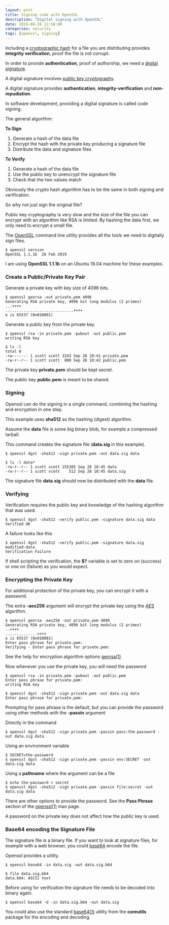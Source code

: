 ```yaml
---
layout: post
title: Signing code with OpenSSL
description: "Digital signing with OpenSSL"
date: 2019-09-28 13:50:00
categories: security
tags: [openssl, signing]
---
```


Including a [cryptographic hash][crypto-hash] for a file you are distributing provides **integrity verification**, proof the file is not corrupt.

In order to provide **authentication**, proof of authorship, we need a [digital signature][digital-sig].

A digital signature involves [public key cryptography][pub-key-crypto].

A digital signature provides **authentication**, **integrity-verification** and **non-repudiation**.

In software development, providing a digital signature is called code signing.

The general algorithm:

**To Sign**

1. Generate a hash of the data file
2. Encrypt the hash with the private key producing a signature file
3. Distribute the data and signature files

**To Verify**

1. Generate a hash of the data file
2. Use the public key to unencrypt the signature file 
3. Check that the two values match

Obviously the crypto hash algorithm has to be the same in both signing and verification.

So why not just sign the original file? 

Public key cryptography is very slow and the size of the file you can encrypt with an algorithm like RSA is limited. By hashing the data first, we only need to encrypt a small file.

The [OpenSSL][openssl] command line utility provides all the tools we need to digitally sign files.

    $ openssl version
    OpenSSL 1.1.1b  26 Feb 2019

I am using **OpenSSL 1.1.1b** on an Ubuntu 19.04 machine for these examples.

### Create a Public/Private Key Pair

Generate a private key with key size of 4096 bits.

    $ openssl genrsa -out private.pem 4096
    Generating RSA private key, 4096 bit long modulus (2 primes)
    ...++++
    ..............................++++
    e is 65537 (0x010001)

Generate a public key from the private key.

    $ openssl rsa -in private.pem -pubout -out public.pem
    writing RSA key

    $ ls -l
    total 8
    -rw------- 1 scott scott 3243 Sep 28 10:41 private.pem
    -rw-r--r-- 1 scott scott  800 Sep 28 10:42 public.pem

The private key **private.pem** should be kept secret.

The public key **public.pem** is meant to be shared.

### Signing

Openssl can do the signing in a single command, combining the hashing and encryption in one step.

This example uses **sha512** as the hashing (digest) algorithm. 

Assume the **data** file is some big binary blob, for example a compressed tarball.

This command creates the signature file (**data.sig** in this example).

    $ openssl dgst -sha512 -sign private.pem -out data.sig data

    $ ls -l data*
    -rw-r--r-- 1 scott scott 155385 Sep 28 10:45 data
    -rw-r--r-- 1 scott scott    512 Sep 28 10:45 data.sig

The signature file **data.sig** should now be distributed with the **data** file.

### Verifying

Verification requires the public key and knowledge of the hashing algorithm that was used.

    $ openssl dgst -sha512 -verify public.pem -signature data.sig data
    Verified OK

A failure looks like this

    $ openssl dgst -sha512 -verify public.pem -signature data.sig modified-data
    Verification Failure


If shell scripting the verification, the **$?** variable is set to zero on (success) or one on (failure) as you would expect.

### Encrypting the Private Key

For additional protection of the private key, you can encrypt it with a password.

The extra **-aes256** argument will encrypt the private key using the [AES][aes] algorithm.

    $ openssl genrsa -aes256 -out private.pem 4096
    Generating RSA private key, 4096 bit long modulus (2 primes)
    ..++++
    ..............++++
    e is 65537 (0x010001)
    Enter pass phrase for private.pem:
    Verifying - Enter pass phrase for private.pem:

See the help for encryption algorithm options [genrsa(1)][genrsa]
 
Now whenever you use the private key, you will need the password

    $ openssl rsa -in private.pem -pubout -out public.pem
    Enter pass phrase for private.pem:
    writing RSA key

    $ openssl dgst -sha512 -sign private.pem -out data.sig data
    Enter pass phrase for private.pem:

Prompting for pass phrase is the default, but you can provide the password using other methods with the **-passin** argument

Directly in the command

    $ openssl dgst -sha512 -sign private.pem -passin pass:the-password -out data.sig data

Using an environment variable

    $ SECRET=the-password
    $ openssl dgst -sha512 -sign private.pem -passin env:SECRET -out data.sig data

Using a **pathname** where the argument can be a file 

    $ echo the-password > secret 
    $ openssl dgst -sha512 -sign private.pem -passin file:secret -out data.sig data

There are other options to provide the password. See the **Pass Phrase** section of the [openssl(1)][openssl-man] man page.


A password on the private key does not affect how the public key is used.

### Base64 encoding the Signature File

The signature file is a binary file. If you want to look at signature files, for example with a web browser, you could [base64][base64] encode the file. 

Openssl provides a utility.

    $ openssl base64 -in data.sig -out data.sig.b64

    $ file data.sig.b64
    data.b64: ASCII text

Before using for verification the signature file needs to be decoded into binary again.

    $ openssl base64 -d -in data.sig.b64 -out data.sig

You could also use the standard [base64(1)][base64-man] utility from the **coreutils** package for the encoding and decoding. 

[crypto-hash]: https://en.wikipedia.org/wiki/Cryptographic_hash_function
[digital-sig]: https://en.wikipedia.org/wiki/Digital_signature
[pub-key-crypto]: https://en.wikipedia.org/wiki/Public-key_cryptography
[openssl]: https://www.openssl.org/
[genrsa]: https://www.openssl.org/docs/manmaster/man1/genrsa.html
[aes]: https://en.wikipedia.org/wiki/Advanced_Encryption_Standard
[base64]: https://en.wikipedia.org/wiki/Base64
[base64-man]: https://linux.die.net/man/1/base64
[openssl-man]: https://linux.die.net/man/1/openssl

